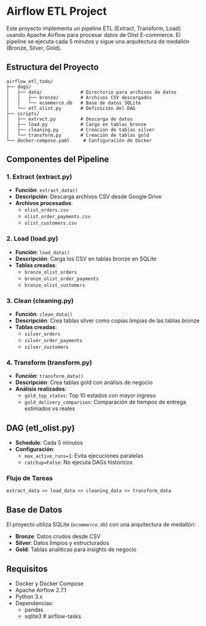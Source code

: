 # Airflow ETL Project

Este proyecto implementa un pipeline ETL (Extract, Transform, Load) usando Apache Airflow para procesar datos de Olist E-commerce. El pipeline se ejecuta cada 5 minutos y sigue una arquitectura de medallón (Bronze, Silver, Gold).

## Estructura del Proyecto

```
airflow_etl_todo/
├── dags/
│   ├── data/              # Directorio para archivos de datos
│   │   ├── bronze/        # Archivos CSV descargados
│   │   └── ecommerce.db   # Base de datos SQLite
│   └── etl_olist.py       # Definición del DAG
├── scripts/
│   ├── extract.py         # Descarga de datos
│   ├── load.py            # Carga en tablas bronze
│   ├── cleaning.py        # Creación de tablas silver
│   └── transform.py       # Creación de tablas gold
└── docker-compose.yaml     # Configuración de Docker
```

## Componentes del Pipeline

### 1. Extract (extract.py)
- **Función**: `extract_data()`
- **Descripción**: Descarga archivos CSV desde Google Drive
- **Archivos procesados**:
  - `olist_orders.csv`
  - `olist_order_payments.csv`
  - `olist_customers.csv`

### 2. Load (load.py)
- **Función**: `load_data()`
- **Descripción**: Carga los CSV en tablas bronze en SQLite
- **Tablas creadas**:
  - `bronze_olist_orders`
  - `bronze_olist_order_payments`
  - `bronze_olist_customers`

### 3. Clean (cleaning.py)
- **Función**: `clean_data()`
- **Descripción**: Crea tablas silver como copias limpias de las tablas bronze
- **Tablas creadas**:
  - `silver_orders`
  - `silver_order_payments`
  - `silver_customers`

### 4. Transform (transform.py)
- **Función**: `transform_data()`
- **Descripción**: Crea tablas gold con análisis de negocio
- **Análisis realizados**:
  - `gold_top_states`: Top 10 estados con mayor ingreso
  - `gold_delivery_comparison`: Comparación de tiempos de entrega estimados vs reales

## DAG (etl_olist.py)

- **Schedule**: Cada 5 minutos
- **Configuración**:
  - `max_active_runs=1`: Evita ejecuciones paralelas
  - `catchup=False`: No ejecuta DAGs históricos

### Flujo de Tareas
```
extract_data >> load_data >> cleaning_data >> transform_data
```

## Base de Datos

El proyecto utiliza SQLite (`ecommerce.db`) con una arquitectura de medallón:
- **Bronze**: Datos crudos desde CSV
- **Silver**: Datos limpios y estructurados
- **Gold**: Tablas analíticas para insights de negocio

## Requisitos

- Docker y Docker Compose
- Apache Airflow 2.7.1
- Python 3.x
- Dependencias:
  - pandas
  - sqlite3
#   a i r f l o w - t a s k s 
 
 
